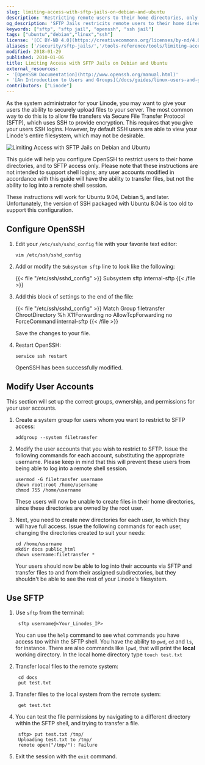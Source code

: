 ```yaml
---
slug: limiting-access-with-sftp-jails-on-debian-and-ubuntu
description: 'Restricting remote users to their home directories, only allowing access to SFTP for transferring files.'
og_description: 'SFTP Jails restricits remote users to their home directories.'
keywords: ["sftp", "sftp jail", "openssh", "ssh jail"]
tags: ["ubuntu","debian","linux","ssh"]
license: '[CC BY-ND 4.0](https://creativecommons.org/licenses/by-nd/4.0)'
aliases: ['/security/sftp-jails/','/tools-reference/tools/limiting-access-with-sftp-jails-on-debian-and-ubuntu/']
modified: 2018-01-29
published: 2010-01-06
title: Limiting Access with SFTP Jails on Debian and Ubuntu
external_resources:
- '[OpenSSH Documentation](http://www.openssh.org/manual.html)'
- '[An Introduction to Users and Groups](/docs/guides/linux-users-and-groups/)'
contributors: ["Linode"]
---
```


As the system administrator for your Linode, you may want to give your users the ability to securely upload files to your server. The most common way to do this is to allow file transfers via Secure File Transfer Protocol (SFTP), which uses SSH to provide encryption. This requires that you give your users SSH logins. However, by default SSH users are able to view your Linode's entire filesystem, which may not be desirable.

![Limiting Access with SFTP Jails on Debian and Ubuntu](limiting-access-with-sftp-jails-on-debian-and-ubuntu.png)

This guide will help you configure OpenSSH to restrict users to their home directories, and to SFTP access only. Please note that these instructions are not intended to support shell logins; any user accounts modified in accordance with this guide will have the ability to transfer files, but not the ability to log into a remote shell session.

These instructions will work for Ubuntu 9.04, Debian 5, and later. Unfortunately, the version of SSH packaged with Ubuntu 8.04 is too old to support this configuration.

## Configure OpenSSH

1.  Edit your `/etc/ssh/sshd_config` file with your favorite text editor:

        vim /etc/ssh/sshd_config

2.  Add or modify the `Subsystem sftp` line to look like the following:

    {{< file "/etc/ssh/sshd_config" >}}
Subsystem sftp internal-sftp
{{< /file >}}

3.  Add this block of settings to the end of the file:

    {{< file "/etc/ssh/sshd_config" >}}
Match Group filetransfer
    ChrootDirectory %h
    X11Forwarding no
    AllowTcpForwarding no
    ForceCommand internal-sftp
{{< /file >}}

    Save the changes to your file.

4.  Restart OpenSSH:

        service ssh restart

    OpenSSH has been successfully modified.

## Modify User Accounts

This section will set up the correct groups, ownership, and permissions for your user accounts.

1.  Create a system group for users whom you want to restrict to SFTP access:

        addgroup --system filetransfer

2.  Modify the user accounts that you wish to restrict to SFTP. Issue the following commands for each account, substituting the appropriate username. Please keep in mind that this will prevent these users from being able to log into a remote shell session.

        usermod -G filetransfer username
        chown root:root /home/username
        chmod 755 /home/username

    These users will now be unable to create files in their home directories, since these directories are owned by the root user.

3.  Next, you need to create new directories for each user, to which they will have full access. Issue the following commands for each user, changing the directories created to suit your needs:

        cd /home/username
        mkdir docs public_html
        chown username:filetransfer *

    Your users should now be able to log into their accounts via SFTP and transfer files to and from their assigned subdirectories, but they shouldn't be able to see the rest of your Linode's filesystem.

## Use SFTP

1. Use `sftp` from the terminal:

        sftp username@<Your_Linodes_IP>

    You can use the `help` command to see what commands you have access too within the SFTP shell. You have the ability to `pwd`, `cd` and `ls`, for instance. There are also commands like `lpwd`, that will print the **local** working directory. In the local home directory type `touch test.txt`

2. Transfer local files to the remote system:

        cd docs
        put test.txt

3. Transfer files to the local system from the remote system:

        get test.txt

4. You can test the file permissions by navigating to a different directory within the SFTP shell, and trying to transfer a file.

        sftp> put test.txt /tmp/
        Uploading test.txt to /tmp/
        remote open("/tmp/"): Failure

5. Exit the session with the `exit` command.

